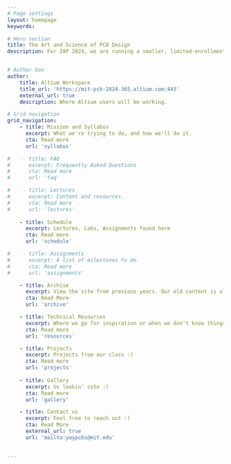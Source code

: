 ```yaml
---
# Page settings
layout: homepage
keywords:

# Hero section
title: The Art and Science of PCB Design
description: For IAP 2024, we are running a smaller, limited-enrollment course. We plan to run a full-size class in IAP 2025. Our class is full, but if you're an MIT student on campus for IAP and would like to attend the class on listener and read our lecture materials alongside the class to make your own PCB, you can add yourself to <a href='https://groups.mit.edu/webmoira/list/pcbs-interest-iap2024'> our interest mailing list</a>. If you're from outside MIT, our content from this year will be available publicly by the end of February 2024 and we ask that you wait until then. 


# Author box
author:
    title: Altium Workspace
    title_url: 'https://mit-pcb-2024.365.altium.com:443'
    external_url: true
    description: Where Altium users will be working.

# Grid navigation
grid_navigation:
    - title: Mission and Syllabus
      excerpt: What we're trying to do, and how we'll do it.
      cta: Read more
      url: 'syllabus'

#    - title: FAQ
#      excerpt: Frequently Asked Questions
#      cta: Read more
#      url: 'faq'

#    - title: Lectures
#      excerpt: Content and resources.
#      cta: Read more
#      url: 'lectures'
    
    - title: Schedule
      excerpt: Lectures, Labs, Assignments found here
      cta: Read more
      url: 'schedule'

#    - title: Assignments
#      excerpt: A list of milestones to do.
#      cta: Read more
#      url: 'assignments'

    - title: Archive
      excerpt: View the site from previous years. Our old content is also here
      cta: Read More
      url: 'archive' 

    - title: Technical Resources
      excerpt: Where we go for inspiration or when we don't know things.
      cta: Read more
      url: 'resources'

    - title: Projects
      excerpt: Projects from our class :)
      cta: Read more
      url: 'projects'
    
    - title: Gallery
      excerpt: Us lookin' cute :)
      cta: Read more
      url: 'gallery'

    - title: Contact us
      excerpt: Feel free to reach out :)
      cta: Read More
      external_url: true
      url: 'mailto:yaypcbs@mit.edu'
    

---
```

